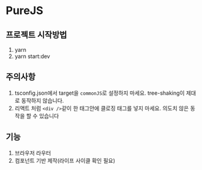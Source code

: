 # PureJS

## 프로젝트 시작방법

1. yarn
2. yarn start:dev

## 주의사항

1. tsconfig.json에서 target을 `commonJS`로 설정하지 마세요. tree-shaking이 제대로 동작하지 않습니다.
2. 리액트 처럼 `<div />`같이 한 태그안에 클로징 태그를 넣지 마세요. 의도치 않은 동작을 할 수 있습니다

## 기능

1. 브라우저 라우터
2. 컴포넌트 기반 제작(라이프 사이클 확인 필요)
